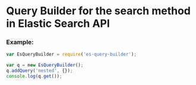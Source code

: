 # Query Builder for the search method in Elastic Search API

### Example:

```javascript
var EsQueryBuilder = require('es-query-builder');

var q = new EsQueryBuilder();
q.addQuery('nested', {});
console.log(q.get());
```

